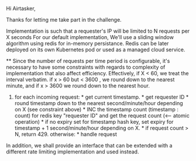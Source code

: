 Hi Airtasker,

Thanks for letting me take part in the challenge.

Implementation is such that a requester's IP will be limited to N requests per X seconds
For our default implementation, We'll use a sliding window algorithm using redis for in-memory persistance. Redis can be later deployed on its own Kubernetes pod or used as a managed cloud service.

** Since the number of requests per time period is configurable, it's necessary to have some constraints with regards to complexity of implementation that also affect efficiency. 
Effectively, if X < 60, we treat the interval verbatim.
if x > 60 but < 3600 , we round down to the nearest minute, and if x > 3600 we round down to the nearest hour.


  1) for each incoming request:
    * get current timestamp.
    * get requester ID
    * round timestamp down to the nearest second/minute/hour depending on X (see constraint above)
    * INC the timestamp count (timestamp : count) for redis key "requester ID" and get the request count (<-- atomic operation)
    * if no expiry set for timestamp hash key, set expiry for timestamp + 1 second/minute/hour depending on X.
    * if request count > N, return 429.
      otherwise:
    * handle request

In addition, we shall provide an interface that can be extended with a different rate limiting implementation and used instead.
